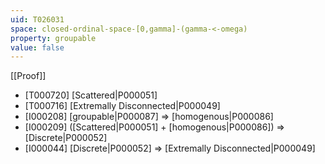 ```yaml
---
uid: T026031
space: closed-ordinal-space-[0,gamma]-(gamma-<-omega)
property: groupable
value: false
---
```

[[Proof]]

* [T000720] [Scattered|P000051]
* [T000716] [Extremally Disconnected|P000049]
* [I000208] [groupable|P000087] => [homogenous|P000086]
* [I000209] ([Scattered|P000051] + [homogenous|P000086]) => [Discrete|P000052]
* [I000044] [Discrete|P000052] => [Extremally Disconnected|P000049]


